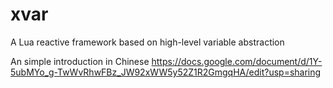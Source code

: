 # xvar
A Lua reactive framework based on high-level variable abstraction

An simple introduction in Chinese https://docs.google.com/document/d/1Y-5ubMYo_g-TwWvRhwFBz_JW92xWW5y52Z1R2GmgqHA/edit?usp=sharing
